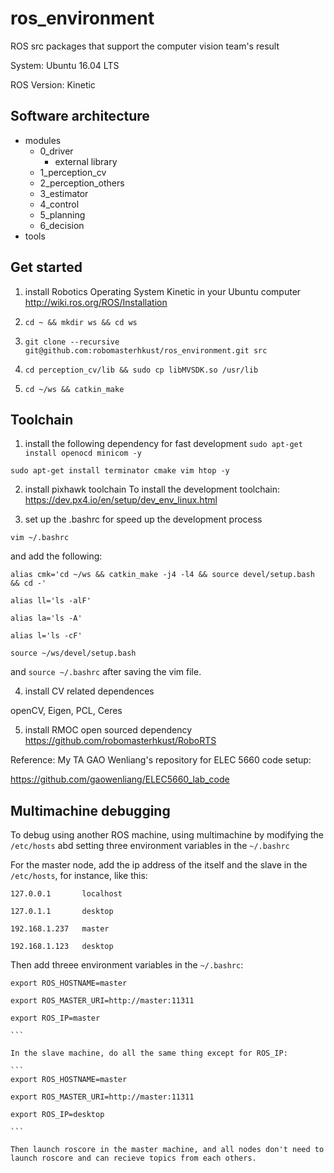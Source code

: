 # ros_environment
ROS src packages that support the computer vision team's result

System: Ubuntu 16.04 LTS

ROS Version: Kinetic

## Software architecture

- modules
  - 0_driver
    - external library
  - 1_perception_cv
  - 2_perception_others
  - 3_estimator
  - 4_control
  - 5_planning
  - 6_decision
- tools

## Get started
1. install Robotics Operating System Kinetic in your Ubuntu computer
http://wiki.ros.org/ROS/Installation

2. `cd ~ && mkdir ws && cd ws`

3. `git clone --recursive git@github.com:robomasterhkust/ros_environment.git src`

4. `cd perception_cv/lib && sudo cp libMVSDK.so /usr/lib`

5. `cd ~/ws && catkin_make`

## Toolchain
1. install the following dependency for fast development
`sudo apt-get install openocd minicom -y`

`sudo apt-get install terminator cmake vim htop -y`

2. install pixhawk toolchain
To install the development toolchain:
https://dev.px4.io/en/setup/dev_env_linux.html

3. set up the .bashrc for speed up the development process

`vim ~/.bashrc`

and add the following:

`alias cmk='cd ~/ws && catkin_make -j4 -l4 && source devel/setup.bash && cd -'`

`alias ll='ls -alF'`

`alias la='ls -A'`

`alias l='ls -cF'`

`source ~/ws/devel/setup.bash`

and `source ~/.bashrc` after saving the vim file.

4. install CV related dependences

openCV, Eigen, PCL, Ceres

5. install RMOC open sourced dependency
https://github.com/robomasterhkust/RoboRTS

Reference: My TA GAO Wenliang's repository for ELEC 5660 code setup:

https://github.com/gaowenliang/ELEC5660_lab_code

## Multimachine debugging
To debug using another ROS machine, using multimachine by modifying the `/etc/hosts` abd setting three environment variables in the `~/.bashrc`

For the master node, add the ip address of the itself and the slave in the `/etc/hosts`, for instance, like this:

```
127.0.0.1       localhost

127.0.1.1       desktop

192.168.1.237   master

192.168.1.123   desktop

```

Then add threee environment variables in the `~/.bashrc`:

````
export ROS_HOSTNAME=master

export ROS_MASTER_URI=http://master:11311

export ROS_IP=master

```

In the slave machine, do all the same thing except for ROS_IP:

```
export ROS_HOSTNAME=master

export ROS_MASTER_URI=http://master:11311

export ROS_IP=desktop

```

Then launch roscore in the master machine, and all nodes don't need to launch roscore and can recieve topics from each others.

